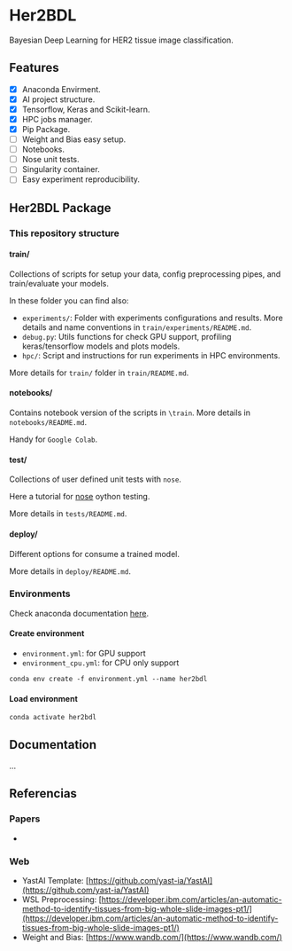 # Her2BDL

Bayesian Deep Learning for HER2 tissue image classification.

## Features

- [x] Anaconda Envirment.
- [x] AI project structure.
- [x] Tensorflow, Keras and Scikit-learn.
- [x] HPC jobs manager.
- [x] Pip Package.
- [ ] Weight and Bias easy setup.
- [ ] Notebooks.
- [ ] Nose unit tests.
- [ ] Singularity container.
- [ ] Easy experiment reproducibility.

## Her2BDL Package

### This repository structure

#### train/

Collections of scripts for setup your data, config preprocessing pipes, and train/evaluate your models.

In these folder you can find also:
* `experiments/`: Folder with experiments configurations and results. More details and name conventions in `train/experiments/README.md`.
* `debug.py`: Utils functions for check GPU support, profiling keras/tensorflow models and plots models.
* `hpc/`: Script and instructions for run experiments in HPC environments.

More details for `train/` folder in  `train/README.md`.

#### notebooks/

Contains notebook version of the scripts in `\train`. More details in `notebooks/README.md`.

Handy for `Google Colab`.

#### test/

Collections of user defined unit tests with `nose`.

Here a tutorial for [nose](https://pythontesting.net/framework/nose/nose-introduction/) oython testing.

More details in `tests/README.md`.

#### deploy/

Different options for consume a trained model.

More details in `deploy/README.md`.


### Environments


Check anaconda documentation [here](https://docs.conda.io/projects/conda/en/latest/user-guide/tasks/manage-environments.html#creating-an-environment-from-an-environment-yml-file).

#### Create environment

* `environment.yml`: for GPU support
* `environment_cpu.yml`: for CPU only support

```
conda env create -f environment.yml --name her2bdl
```


#### Load environment

```
conda activate her2bdl
```



## Documentation

...


## Referencias

### Papers
- 

### Web

- YastAI Template: [https://github.com/yast-ia/YastAI](https://github.com/yast-ia/YastAI)
- WSL Preprocessing: [https://developer.ibm.com/articles/an-automatic-method-to-identify-tissues-from-big-whole-slide-images-pt1/](https://developer.ibm.com/articles/an-automatic-method-to-identify-tissues-from-big-whole-slide-images-pt1/)
- Weight and Bias: [https://www.wandb.com/](https://www.wandb.com/)

